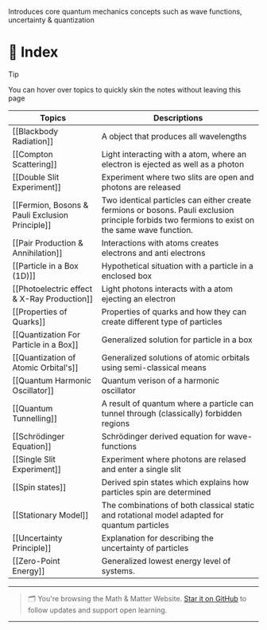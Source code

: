 Introduces core quantum mechanics concepts such as wave functions, uncertainty & quantization

# 🧭 Index

>[!tip]
You can hover over topics to quickly skin the notes without leaving this page

| Topics                                          | Descriptions                                                                                                                                     |
| ----------------------------------------------- | ------------------------------------------------------------------------------------------------------------------------------------------------ |
| [[Blackbody Radiation]]                         | A object that produces all wavelengths                                                                                                           |
| [[Compton Scattering]]                          | Light interacting with a atom, where an electron is ejected as well as a photon                                                                  |
| [[Double Slit Experiment]]                      | Experiment where two slits are open and photons are released                                                                                     |
| [[Fermion, Bosons & Pauli Exclusion Principle]] | Two identical particles can either create fermions or bosons. Pauli exclusion principle forbids two fermions to exist on the same wave function. |
| [[Pair Production & Annihilation]]              | Interactions with atoms creates electrons and anti electrons                                                                                     |
| [[Particle in a Box (1D)]]                      | Hypothetical situation with a particle in a enclosed box                                                                                         |
| [[Photoelectric effect & X-Ray Production]]     | Light photons interacts with a atom ejecting an electron                                                                                         |
| [[Properties of Quarks]]                        | Properties of quarks and how they can create different type of particles                                                                         |
| [[Quantization For Particle in a Box]]          | Generalized solution for particle in a box                                                                                                       |
| [[Quantization of Atomic Orbital's]]            | Generalized solutions of atomic orbitals using semi-classical means                                                                              |
| [[Quantum Harmonic Oscillator]]                 | Quantum verison of a harmonic oscillator                                                                                                         |
| [[Quantum Tunnelling]]                          | A result of quantum where a particle can tunnel through (classically) forbidden regions                                                          |
| [[Schrödinger Equation]]                        | Schrödinger derived equation for wave-functions                                                                                                  |
| [[Single Slit Experiment]]                      | Experiment where photons are relased and enter a single slit                                                                                     |
| [[Spin states]]                                 | Derived spin states which explains how particles spin are determined                                                                             |
| [[Stationary Model]]                            | The combinations of both classical static and rotational model adapted for quantum particles                                                     |
| [[Uncertainty Principle]]                       | Explanation for describing the uncertainty of particles                                                                                          |
| [[Zero-Point Energy]]                           | Generalized lowest energy level of systems.                                                                                                      |



---

> 🗂️ You're browsing the Math & Matter Website. [Star it on GitHub](https://github.com/rajeevphysics/Obsidan-Thinkbook) to follow updates and support open learning.

---
